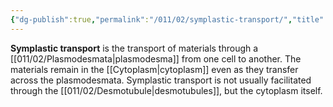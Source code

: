```yaml
---
{"dg-publish":true,"permalink":"/011/02/symplastic-transport/","title":"Symplastic Transport","tags":["BIOL412"]}
---
```


**Symplastic transport** is the transport of materials through a [[011/02/Plasmodesmata\|plasmodesma]] from one cell to another. The materials remain in the [[Cytoplasm\|cytoplasm]] even as they transfer across the plasmodesmata. Symplastic transport is not usually facilitated through the [[011/02/Desmotubule\|desmotubules]], but the cytoplasm itself.